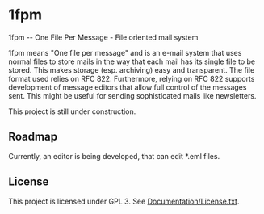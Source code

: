 # 1fpm
1fpm -- One File Per Message - File oriented mail system

1fpm means "One file per message" and is an e-mail system that uses normal files to store mails in the way that each mail has its single file to be stored. This makes storage (esp. archiving) easy and transparent. The file format used relies on RFC 822. Furthermore, relying on RFC 822 supports development of message editors that allow full control of the messages sent. This might be useful for sending sophisticated mails like newsletters.

This project is still under construction.

## Roadmap
Currently, an editor is being developed, that can edit *.eml files.

## License
This project is licensed under GPL 3. See [Documentation/License.txt](Documentation/License.txt).
